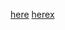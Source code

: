 [here](https://lock.vacc0arno.repl.co/)
[herex](https://www.facebook.com/groups/437059984837387/posts/669908558219194)
